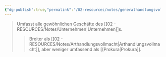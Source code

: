 ```yaml
---
{"dg-publish":true,"permalink":"/02-resources/notes/generalhandlungsvollmacht/","tags":["recht/vollmacht"],"noteIcon":"","updated":"2025-09-05T10:12:28.000+02:00"}
---
```


>Umfasst alle gewöhnlichen Geschäfte des [[02 - RESOURCES/Notes/Unternehmen\|Unternehmen]]s.
>>Breiter als [[02 - RESOURCES/Notes/Arthandlungsvollmacht\|Arthandlungsvollmacht]], aber weniger umfassend als [[Prokura\|Prokura]].